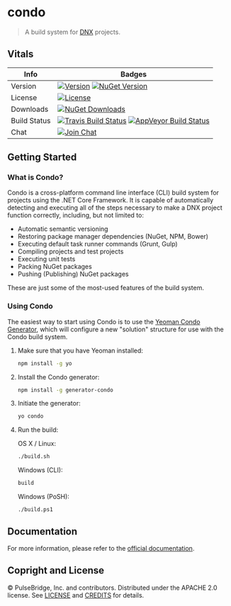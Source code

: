 # condo

> A build system for [DNX][dnx-url] projects.

## Vitals

Info          | Badges
--------------|--------------
Version       | [![Version][release-v-image]][release-url] [![NuGet Version][nuget-v-image]][nuget-url]
License       | [![License][license-image]][license]
Downloads     | [![NuGet Downloads][nuget-d-image]][nuget-url]
Build Status  | [![Travis Build Status][travis-image]][travis-url] [![AppVeyor Build Status][appveyor-image]][appveyor-url]
Chat          | [![Join Chat][gitter-image]][gitter-url]

## Getting Started

### What is Condo?

Condo is a cross-platform command line interface (CLI) build system for projects using the .NET Core Framework. It is capable of automatically detecting and executing all of the steps
necessary to make a DNX project function correctly, including, but not limited to:

* Automatic semantic versioning
* Restoring package manager dependencies (NuGet, NPM, Bower)
* Executing default task runner commands (Grunt, Gulp)
* Compiling projects and test projects
* Executing unit tests
* Packing NuGet packages
* Pushing (Publishing) NuGet packages

These are just some of the most-used features of the build system.

### Using Condo

The easiest way to start using Condo is to use the [Yeoman Condo Generator][yo-url], which will configure a new "solution" structure for use with the Condo build system.

1. Make sure that you have Yeoman installed:

	```bash
	npm install -g yo
	```

2. Install the Condo generator:

	```bash
	npm install -g generator-condo
	```

3. Initiate the generator:

	```bash
	yo condo
	```

4. Run the build:

	OS X / Linux:

	```bash
	./build.sh
	```

	Windows (CLI):

	```cmd
	build
	```

	Windows (PoSH):
	```posh
	./build.ps1
	```

## Documentation

For more information, please refer to the [official documentation][docs-url].

## Copright and License

&copy; PulseBridge, Inc. and contributors. Distributed under the APACHE 2.0 license. See [LICENSE][] and [CREDITS][] for details.

[license-image]: https://img.shields.io/badge/license-APACHE%202.0-blue.svg
[license]: LICENSE
[credits]: CREDITS

[release-url]: //github.com/pulsebridge/condo/releases/latest
[release-v-image]:https://img.shields.io/github/release/pulsebridge/condo.svg?style=flat-square&label=github

[travis-url]: //travis-ci.org/pulsebridge/condo
[travis-image]: https://img.shields.io/travis/pulsebridge/condo.svg?label=travis

[appveyor-url]: //ci.appveyor.com/project/pulsebridge/condo
[appveyor-image]: https://img.shields.io/appveyor/ci/pulsebridge/condo.svg?label=appveyor

[nuget-url]: //www.nuget.org/packages/pulsebridge.condo
[nuget-v-image]: https://img.shields.io/nuget/v/pulsebridge.condo.svg?label=nuget
[nuget-d-image]: https://img.shields.io/nuget/dt/pulsebridge.condo.svg?label=nuget

[yo-url]: //www.npmjs.com/package/generator-condo

[dnx-url]: http://docs.asp.net/en/latest/dnx/index.html
[docs-url]: http://open.pulsebridge.com/condo

[gitter-url]: //gitter.im/pulsebridge/condo
[gitter-image]:https://img.shields.io/badge/⊪%20gitter-join%20chat%20→-1dce73.svg
